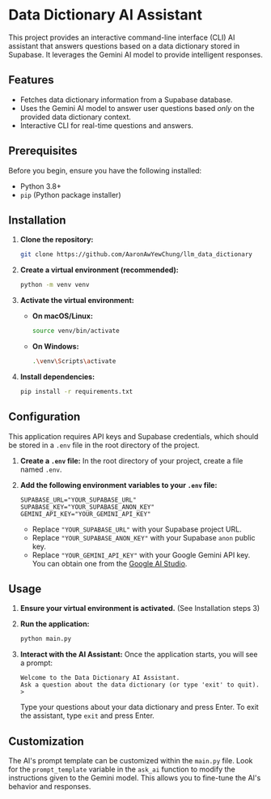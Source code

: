 # Data Dictionary AI Assistant

This project provides an interactive command-line interface (CLI) AI assistant that answers questions based on a data dictionary stored in Supabase. It leverages the Gemini AI model to provide intelligent responses.

## Features

- Fetches data dictionary information from a Supabase database.
- Uses the Gemini AI model to answer user questions based _only_ on the provided data dictionary context.
- Interactive CLI for real-time questions and answers.

## Prerequisites

Before you begin, ensure you have the following installed:

- Python 3.8+
- `pip` (Python package installer)

## Installation

1.  **Clone the repository:**

    ```bash
    git clone https://github.com/AaronAwYewChung/llm_data_dictionary
    ```

2.  **Create a virtual environment (recommended):**

    ```bash
    python -m venv venv
    ```

3.  **Activate the virtual environment:**

    - **On macOS/Linux:**
      ```bash
      source venv/bin/activate
      ```
    - **On Windows:**
      ```bash
      .\venv\Scripts\activate
      ```

4.  **Install dependencies:**
    ```bash
    pip install -r requirements.txt
    ```

## Configuration

This application requires API keys and Supabase credentials, which should be stored in a `.env` file in the root directory of the project.

1.  **Create a `.env` file:**
    In the root directory of your project, create a file named `.env`.

2.  **Add the following environment variables to your `.env` file:**

    ```
    SUPABASE_URL="YOUR_SUPABASE_URL"
    SUPABASE_KEY="YOUR_SUPABASE_ANON_KEY"
    GEMINI_API_KEY="YOUR_GEMINI_API_KEY"
    ```

    - Replace `"YOUR_SUPABASE_URL"` with your Supabase project URL.
    - Replace `"YOUR_SUPABASE_ANON_KEY"` with your Supabase `anon` public key.
    - Replace `"YOUR_GEMINI_API_KEY"` with your Google Gemini API key. You can obtain one from the [Google AI Studio](https://aistudio.google.com/app/apikey).

## Usage

1.  **Ensure your virtual environment is activated.** (See Installation steps 3)

2.  **Run the application:**

    ```bash
    python main.py
    ```

3.  **Interact with the AI Assistant:**
    Once the application starts, you will see a prompt:
    ```
    Welcome to the Data Dictionary AI Assistant.
    Ask a question about the data dictionary (or type 'exit' to quit).
    >
    ```
    Type your questions about your data dictionary and press Enter. To exit the assistant, type `exit` and press Enter.

## Customization

The AI's prompt template can be customized within the `main.py` file. Look for the `prompt_template` variable in the `ask_ai` function to modify the instructions given to the Gemini model. This allows you to fine-tune the AI's behavior and responses.
